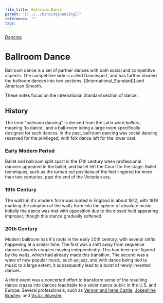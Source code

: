 ```yaml
---
file_title: Ballroom Dance
parent: "[[../../Dancing|Dancing]]"
references: ""
tags:
---
```

[Dancing](../../Dancing.md)
# Ballroom Dance

Ballroom dance is a set of partner dances with both social and competitive aspects. The competitive side is called Dancesport, and has further divided the ballroom dances into two sections, [[International_Standard]] and American Smooth.

These notes focus on the International Standard section of dance.

## History
The term "ballroom dancing" is derived from the Latin word *ballare*, meaning 'to dance', and a ball-room being a large room specifically designed for such dances. In the past, ballroom dancing was social dancing reserved for the privileged, with folk dance left for the lower cast.

### Early Modern Period
Ballet and ballroom split apart  in the 17th century when professional dancers appeared in the ballet, and ballet left the Court for the stage. Ballet techniques, such as the *turned out* positions of the feet lingered for more than two centuries, past the end of the Victorian era.

### 19th Century
The waltz in it's modern form was rooted in England in about 1812, with 1819 marking the adoption of the waltz form into the sphere of absolute music. Initially the dance was met with opposition due to the closed hold appearing improper, though this stance gradually softened. 

### 20th Century
Modern ballroom has it's roots in the early 20th century, with several shifts happening at a similar time. The first was a shift away from sequence dances towards couples moving independently. This had been pre-figured by the waltz, which had already made this transition. The second was a wave of new popular music, such as jazz, and with dance being tied to music to a large extent, it subsequently lead to a burst of newly invented dances.

A third event was a concerted effort to transform some of the resulting dance crazes into dances teachable to a wider dance public in the U.S. and Europe. Several professionals, such as [Vernon and Irene Castle](https://en.wikipedia.org/wiki/Vernon_and_Irene_Castle), [Josephine Bradley](https://en.wikipedia.org/wiki/Josephine_Bradley), and [Victor Silvester](https://en.wikipedia.org/wiki/Victor_Silvester)